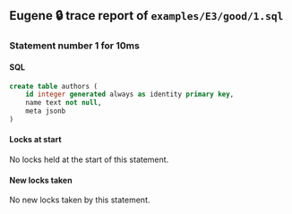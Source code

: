 ## Eugene 🔒 trace report of `examples/E3/good/1.sql`



### Statement number 1 for 10ms

#### SQL

```sql
create table authors (
    id integer generated always as identity primary key,
    name text not null,
    meta jsonb
)
```

#### Locks at start

No locks held at the start of this statement.

#### New locks taken

No new locks taken by this statement.



